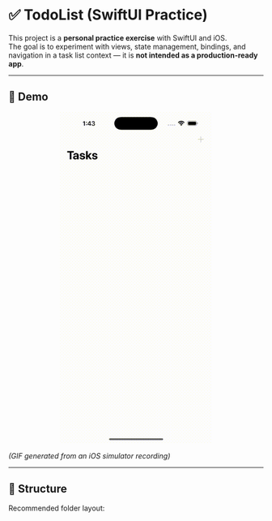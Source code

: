 # ✅ TodoList (SwiftUI Practice)

This project is a **personal practice exercise** with SwiftUI and iOS.  
The goal is to experiment with views, state management, bindings, and navigation in a task list context — it is **not intended as a production-ready app**.

---

## 📸 Demo

<p align="center">
  <img src="assets/demo.gif" alt="Demo GIF" width="300">
</p>

*(GIF generated from an iOS simulator recording)*  

---

## 🧩 Structure

Recommended folder layout:

